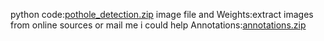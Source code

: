 python code:[pothole_detection.zip](https://github.com/user-attachments/files/20664874/pothole_detection.zip)
image file and Weights:extract images from online sources or mail me i could help
Annotations:[annotations.zip](https://github.com/user-attachments/files/20664914/annotations.zip)

